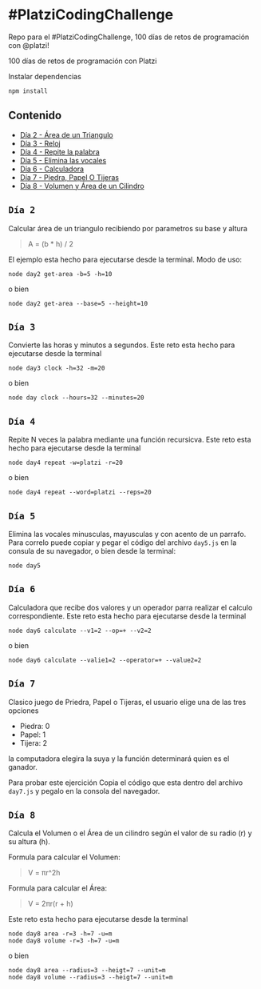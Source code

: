 # #PlatziCodingChallenge
Repo para el #PlatziCodingChallenge, 100 días de retos de programación con @platzi!

100 días de retos de programación con Platzi

Instalar dependencias
```shel
npm install
```

## Contenido
- [Día 2 - Área de un Triangulo](#Día-2)
- [Día 3 - Reloj](#Día-3)
- [Día 4 - Repite la palabra](#Día-4)
- [Día 5 - Elimina las vocales](#Día-5)
- [Día 6 - Calculadora](#Día-6)
- [Día 7 - Piedra, Papel O Tijeras](#Día-7)
- [Día 8 - Volumen y Área de un Cilindro](#Día-8)



## `Día 2`
Calcular área de un triangulo recibiendo por parametros su base y altura
>  A = (b * h) / 2

El ejemplo esta hecho para ejecutarse desde la terminal.
Modo de uso:

```shell
node day2 get-area -b=5 -h=10
```
o bien
```shell
node day2 get-area --base=5 --height=10
```

## `Día 3`
Convierte las horas y minutos a segundos.
Este reto esta hecho para ejecutarse desde la terminal
```shell
node day3 clock -h=32 -m=20
```
o bien
```shell
node day clock --hours=32 --minutes=20
```
## `Día 4`
Repite N veces la palabra mediante una función recursicva.
Este reto esta hecho para ejecutarse desde la terminal
```shell
node day4 repeat -w=platzi -r=20
```
o bien
```shell
node day4 repeat --word=platzi --reps=20
```
## `Día 5`
Elimina las vocales minusculas, mayusculas y con acento de un
parrafo.
Para correlo puede copiar y pegar el código del archivo `day5.js`
en la consula de su navegador, o bien desde la terminal:

```shell
node day5
```
## `Día 6`
Calculadora que recibe dos valores y un operador parra realizar 
el calculo correspondiente.
Este reto esta hecho para ejecutarse desde la terminal
```shell
node day6 calculate --v1=2 --op=+ --v2=2
```
o bien
```shell
node day6 calculate --valie1=2 --operator=+ --value2=2
```
## `Día 7`
Clasico juego de Priedra, Papel o Tijeras, el usuario elige una 
de las tres opciones
 - Piedra: 0
 - Papel: 1
 - Tijera: 2

la computadora elegira la suya y la función determinará quien
es el ganador.

Para probar este ejercición Copia  el código que esta dentro
del archivo `day7.js` y pegalo en la consola del navegador.

## `Día 8`
Calcula el Volumen o el Área de un cilindro según el valor
de su radio (r) y su altura (h).

Formula para calcular el Volumen:
> V = πr^2h

Formula para calcular el Área:
> V = 2πr(r + h)

Este reto esta hecho para ejecutarse desde la terminal
```shell
node day8 area -r=3 -h=7 -u=m
node day8 volume -r=3 -h=7 -u=m
```
o bien
```shell
node day8 area --radius=3 --heigt=7 --unit=m
node day8 volume --radius=3 --heigt=7 --unit=m
```

